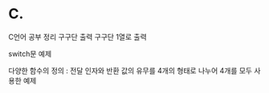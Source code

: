 # C.
C언어 공부 정리
구구단 출력 구구단 1열로 출력

switch문 예제

다양한 함수의 정의 : 전달 인자와 반환 값의 유무를 4개의 형태로 나누어 4개를 모두 사용한 예제
